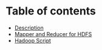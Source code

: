 # Table of contents

* [Description](README.md)
* [Mapper and Reducer for HDFS](mapper-and-reducer-for-hdfs.md)
* [Hadoop Script](hadoop-script.md)
